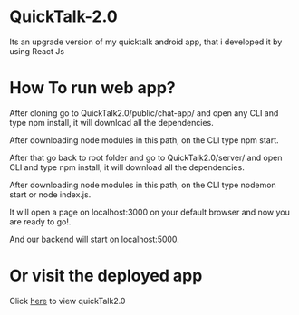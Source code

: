 # QuickTalk-2.0
Its an upgrade version of my quicktalk android app, that i developed it by using React Js

# How To run web app?
After cloning go to QuickTalk2.0/public/chat-app/ and open any CLI and type npm install, it will download all the dependencies.

After downloading node modules in this path, on the CLI type npm start.

After that go back to root folder and go to QuickTalk2.0/server/ and open CLI and type npm install, it will download all the dependencies.

After downloading node modules in this path, on the CLI type nodemon start or node index.js.


It will open a page on localhost:3000 on your default browser and now you are ready to go!.

And our backend will start on localhost:5000.


# Or visit the deployed app

Click [here](https://quicktalk2-0.netlify.app/login) to view quickTalk2.0

